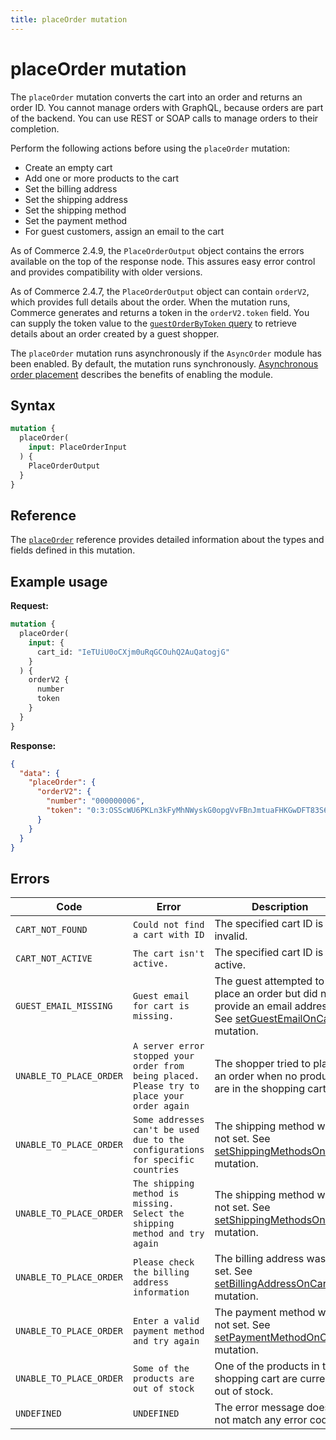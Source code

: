 ```yaml
---
title: placeOrder mutation
---
```


# placeOrder mutation

The `placeOrder` mutation converts the cart into an order and returns an order ID. You cannot manage orders with GraphQL, because orders are part of the backend. You can use REST or SOAP calls to manage orders to their completion.

Perform the following actions before using the `placeOrder` mutation:

-  Create an empty cart
-  Add one or more products to the cart
-  Set the billing address
-  Set the shipping address
-  Set the shipping method
-  Set the payment method
-  For guest customers, assign an email to the cart

As of Commerce 2.4.9, the `PlaceOrderOutput` object contains the errors available on the top of the response node. This assures easy error control and provides compatibility with older versions.

As of Commerce 2.4.7, the `PlaceOrderOutput` object can contain `orderV2`, which provides full details about the order. When the mutation runs, Commerce generates and returns a token in the `orderV2.token` field. You can supply the token value to the [`guestOrderByToken` query](../../orders/queries/guest-order-by-token.md) to retrieve details about an order created by a guest shopper.

<InlineAlert variant="info" slots="text" />

The `placeOrder` mutation runs asynchronously if the `AsyncOrder` module has been enabled. By default, the mutation runs synchronously. [Asynchronous order placement](https://experienceleague.adobe.com/docs/commerce-operations/performance-best-practices/high-throughput-order-processing.html#asynchronous-order-placement) describes the benefits of enabling the module.

## Syntax

```graphql
mutation {
  placeOrder(
    input: PlaceOrderInput
  ) {
    PlaceOrderOutput
  }
}
```

## Reference

The [`placeOrder`](https://developer.adobe.com/commerce/webapi/graphql-api/index.html#mutation-placeOrder) reference provides detailed information about the types and fields defined in this mutation.

## Example usage

**Request:**

```graphql
mutation {
  placeOrder(
    input: {
      cart_id: "IeTUiU0oCXjm0uRqGCOuhQ2AuQatogjG"
    }
  ) {
    orderV2 {
      number
      token
    }
  }
}
```

**Response:**

```json
{
  "data": {
    "placeOrder": {
      "orderV2": {
        "number": "000000006",
        "token": "0:3:OSScWU6PKLn3kFyMhNWyskG0opgVvFBnJmtuaFHKGwDFT83S6Kv9U39iYwixuU+vhwDz2AF4pCs3GtLhHbQ="
      }
    }
  }
}
```

## Errors

Code | Error | Description
--- | --- | ---
`CART_NOT_FOUND` | `Could not find a cart with ID` | The specified cart ID is invalid.
`CART_NOT_ACTIVE` | `The cart isn't active.` | The specified cart ID is not active.
`GUEST_EMAIL_MISSING` | `Guest email for cart is missing.` | The guest attempted to place an order but did not provide an email address. See [setGuestEmailOnCart](../../cart/mutations/set-guest-email.md) mutation.
`UNABLE_TO_PLACE_ORDER` | `A server error stopped your order from being placed. Please try to place your order again` | The shopper tried to place an order when no products are in the shopping cart.
`UNABLE_TO_PLACE_ORDER` | `Some addresses can't be used due to the configurations for specific countries` | The shipping method was not set. See [setShippingMethodsOnCart](set-shipping-method.md) mutation.
`UNABLE_TO_PLACE_ORDER` | `The shipping method is missing. Select the shipping method and try again` | The shipping method was not set. See [setShippingMethodsOnCart](set-shipping-method.md) mutation.
`UNABLE_TO_PLACE_ORDER` | `Please check the billing address information` | The billing address was not set. See [setBillingAddressOnCart](../../cart/mutations/set-billing-address.md) mutation.
`UNABLE_TO_PLACE_ORDER` | `Enter a valid payment method and try again` | The payment method was not set. See [setPaymentMethodOnCart](../../cart/mutations/set-payment-method.md) mutation.
`UNABLE_TO_PLACE_ORDER` | `Some of the products are out of stock` | One of the products in the shopping cart are currently out of stock.
`UNDEFINED` | `UNDEFINED` | The error message does not match any error code


